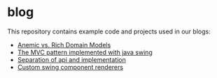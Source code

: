 blog
====

This repository contains example code and projects used in our blogs:

- [Anemic vs. Rich Domain Models](http://www.link-intersystems.com/blog/2011/10/01/anemic-vs-rich-domain-models/)
- [The MVC pattern implemented with java swing](http://www.link-intersystems.com/blog/2013/07/20/the-mvc-pattern-implemented-with-java-swing/)
- [Separation of api and implementation](http://www.link-intersystems.com/blog/2012/02/26/separation-of-api-and-implementation/)
- [Custom swing component renderers](http://www.link-intersystems.com/blog/2014/10/19/custom-swing-component-renderers/)


